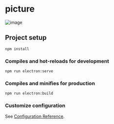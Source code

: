 # picture
![image](https://github.com/GreenHandLittleWhite/pictureMaker/blob/master/GIF.gif)

## Project setup
```
npm install
```

### Compiles and hot-reloads for development
```
npm run electron:serve
```

### Compiles and minifies for production
```
npm run electron:build
```

### Customize configuration
See [Configuration Reference](https://cli.vuejs.org/config/).
